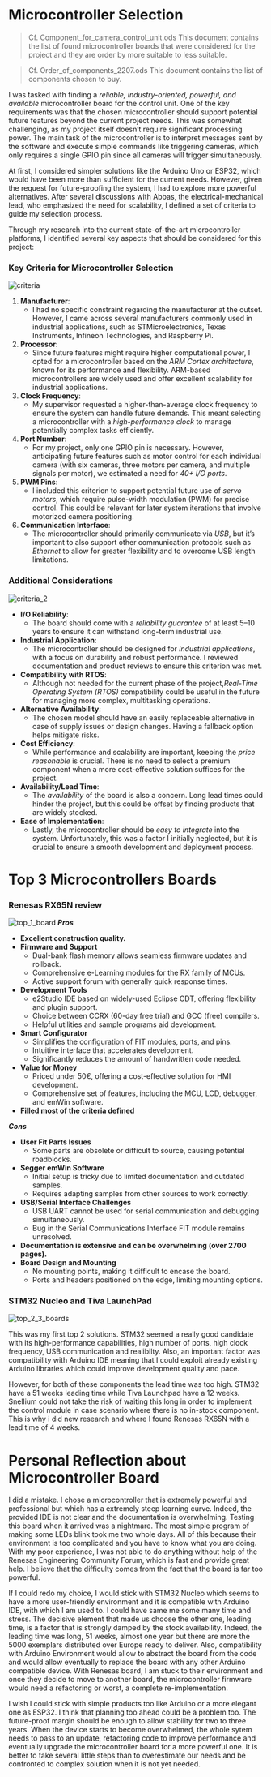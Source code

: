 # Microcontroller Selection

>Cf. Component_for_camera_control_unit.ods
>This document contains the list of found microcontroller boards that were considered for the project and they are order by more suitable to less suitable.

>Cf. Order_of_components_2207.ods
>This document contains the list of components chosen to buy.

I was tasked with finding a _reliable, industry-oriented, powerful, and available_ microcontroller board for the control unit. One of the key requirements was that the chosen microcontroller should support potential future features beyond the current project needs. This was somewhat challenging, as my project itself doesn’t require significant processing power. The main task of the microcontroller is to interpret messages sent by the software and execute simple commands like triggering cameras, which only requires a single GPIO pin since all cameras will trigger simultaneously.

At first, I considered simpler solutions like the Arduino Uno or ESP32, which would have been more than sufficient for the current needs. However, given the request for future-proofing the system, I had to explore more powerful alternatives. After several discussions with Abbas, the electrical-mechanical lead, who emphasized the need for scalability, I defined a set of criteria to guide my selection process.

Through my research into the current state-of-the-art microcontroller platforms, I identified several key aspects that should be considered for this project:

### Key Criteria for Microcontroller Selection


![criteria](./criteria_1.png)

1. **Manufacturer**:
    - I had no specific constraint regarding the manufacturer at the outset. However, I came across several manufacturers commonly used in industrial applications, such as STMicroelectronics, Texas Instruments, Infineon Technologies, and Raspberry Pi. 
2. **Processor**:
    - Since future features might require higher computational power, I opted for a microcontroller based on the *ARM Cortex architecture*, known for its performance and flexibility. ARM-based microcontrollers are widely used and offer excellent scalability for industrial applications.
3. **Clock Frequency**:
    - My supervisor requested a higher-than-average clock frequency to ensure the system can handle future demands. This meant selecting a microcontroller with a *high-performance clock* to manage potentially complex tasks efficiently.
4. **Port Number**:
    - For my project, only one GPIO pin is necessary. However, anticipating future features such as motor control for each individual camera (with six cameras, three motors per camera, and multiple signals per motor), we estimated a need for *40+ I/O ports*.
5. **PWM Pins**:
    - I included this criterion to support potential future use of *servo motors*, which require pulse-width modulation (PWM) for precise control. This could be relevant for later system iterations that involve motorized camera positioning.
6. **Communication Interface**:
    - The microcontroller should primarily communicate via *USB*, but it’s important to also support other communication protocols such as *Ethernet* to allow for greater flexibility and to overcome USB length limitations.

### Additional Considerations

![criteria_2](./criteria_2.png)

- **I/O Reliability**:
    - The board should come with a *reliability guarantee* of at least 5–10 years to ensure it can withstand long-term industrial use.
- **Industrial Application**:
    - The microcontroller should be designed for *industrial applications*, with a focus on durability and robust performance. I reviewed documentation and product reviews to ensure this criterion was met.
- **Compatibility with RTOS**:
    - Although not needed for the current phase of the project,*Real-Time Operating System (RTOS)* compatibility could be useful in the future for managing more complex, multitasking operations.
- **Alternative Availability**:
    - The chosen model should have an easily replaceable alternative in case of supply issues or design changes. Having a fallback option helps mitigate risks.
- **Cost Efficiency**:
    - While performance and scalability are important, keeping the *price reasonable* is crucial. There is no need to select a premium component when a more cost-effective solution suffices for the project.
- **Availability/Lead Time**:
    - The *availability* of the board is also a concern. Long lead times could hinder the project, but this could be offset by finding products that are widely stocked.
- **Ease of Implementation**:
    - Lastly, the microcontroller should be *easy to integrate* into the system. Unfortunately, this was a factor I initially neglected, but it is crucial to ensure a smooth development and deployment process.



# Top 3 Microcontrollers Boards

### Renesas RX65N review

![top_1_board](./top_1_board.png)
**_Pros_**  
- **Excellent construction quality.**
- **Firmware and Support**
	- Dual-bank flash memory allows seamless firmware updates and rollback.
	- Comprehensive e-Learning modules for the RX family of MCUs.
	- Active support forum with generally quick response times.
- **Development Tools**
	- e2Studio IDE based on widely-used Eclipse CDT, offering flexibility and plugin support.
	- Choice between CCRX (60-day free trial) and GCC (free) compilers.
	- Helpful utilities and sample programs aid development.
- **Smart Configurator**
	- Simplifies the configuration of FIT modules, ports, and pins.
	- Intuitive interface that accelerates development.
	- Significantly reduces the amount of handwritten code needed.
- **Value for Money**
	- Priced under 50€, offering a cost-effective solution for HMI development.
	- Comprehensive set of features, including the MCU, LCD, debugger, and emWin software.
- **Filled most of the criteria defined**

**_Cons_**  
- **User Fit Parts Issues**
	- Some parts are obsolete or difficult to source, causing potential roadblocks.
- **Segger emWin Software**
	- Initial setup is tricky due to limited documentation and outdated samples.
	- Requires adapting samples from other sources to work correctly.
- **USB/Serial Interface Challenges**
	- USB UART cannot be used for serial communication and debugging simultaneously.
	- Bug in the Serial Communications Interface FIT module remains unresolved.
- **Documentation is extensive and can be overwhelming (over 2700 pages).**
- **Board Design and Mounting**
	- No mounting points, making it difficult to encase the board.
	- Ports and headers positioned on the edge, limiting mounting options.

### STM32 Nucleo and Tiva LaunchPad

![top_2_3_boards](./top_2_3_boards.png)

This was my first top 2 solutions. STM32 seemed a really good candidate with its high-performance capabilities, high number of ports, high clock frequency, USB communication and realibilty. Also, an important factor was compatibility with Arduino IDE meaning that I could exploit already existing Arduino libraries which could improve development quality and pace.

However, for both of these components the lead time was too high. STM32 have a 51 weeks leading time while Tiva Launchpad have a 12 weeks. Snellium could not take the risk of waiting this long in order to implement the control module in case scenario where there is no in-stock component. This is why i did new research and where I found Renesas RX65N with a lead time of 4 weeks.

# Personal Reflection about Microcontroller Board

I did a mistake. I chose a microcontroller that is extremely powerful and professional but which has a extremely steep learning curve. Indeed, the provided IDE is not clear and the documentation is overwhelming. Testing this board when it arrived was a nightmare. The most simple program of making some LEDs blink took me two whole days. All of this because their environment is too complicated and you have to know what you are doing. With my poor experience, I was not able to do anything without help of the Renesas Engineering Community Forum, which is fast and provide great help. I believe that the difficulty comes from the fact that the board is far too powerful. 

If I could redo my choice, I would stick with STM32 Nucleo which seems to have a more user-friendly environment and it is compatible with Arduino IDE, with which I am used to. I could have same me some many time and stress. The decisive element that made us choose the other one, leading time, is a factor that is strongly damped by the stock availability. Indeed, the leading time was long, 51 weeks, almost one year but there are more the 5000 exemplars distributed over Europe ready to deliver. Also, compatibility with Arduino Environment would allow to abstract the board from the code and would allow eventually to replace the board with any other Arduino compatible device. With Renesas board, I am stuck to their environment and once they decide to move to another board, the microcontroller firmware would need a refactoring or worst, a complete re-implementation.

I wish I could stick with simple products too like Arduino or a more elegant one as ESP32. I think that planning too ahead could be a problem too. The future-proof margin should be enough to allow stability for two to three years. When the device starts to become overwhelmed, the whole sytem needs to pass to an update, refactoring code to improve performance and eventually upgrade the microcontroller board for a more powerful one. It is better to take several little steps than to overestimate our needs and be confronted to complex solution when it is not yet needed.
